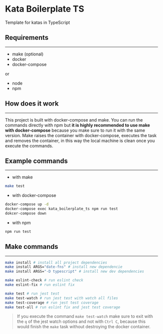 # Kata Boilerplate TS

Template for katas in TypeScript

## Requirements

---

- make (optional)
- docker
- docker-compose

or

- node
- npm

## How does it work

---

This project is built with docker-compose and make. You can run the commands directly with npm but **it is highly recommended to use make with docker-compose** because you make sure to run it with the same version. Make raises the container with docker-compose, executes the task and removes the container, in this way the local machine is clean once you execute the commands.

## Example commands

---

- with make

```sh
make test
```

- with docker-compose

```sh
docker-compose up -d
docker-compose exec kata_boilerplate_ts npm run test
dokcer-compose down
```

- with npm

```sh
npm run test
```

## Make commands

---

```sh
make install # install all project dependencies
make install ARGS="date-fns" # install new dependencie
make install ARGS="-D typescript" # install new dev dependencies
```

```sh
make eslint-check # run eslint check
make eslint-fix # run eslint fix
```

```sh
make test # run jest test
make test-watch # run jest test with watch all files
make test-coverage # run jest test coverage
make test-all # run eslint fix and jest test coverage
```

> If you execute the command `make test-watch` make sure to exit with the `q` of the jest watch options and not with `Ctrl C`, because this would finish the `make` task without destroying the docker container.
